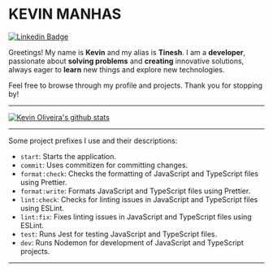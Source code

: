 # KEVIN MANHAS
[![Linkedin Badge](https://img.shields.io/badge/-LinkedIn-0075b5?style=flat-square&logo=Linkedin&logoColor=white&link=https://www.linkedin.com/in/kevin-oliveira-manhas-a701a4173/)](https://www.linkedin.com/in/kevin-oliveira-manhas-a701a4173/)

Greetings! My name is **Kevin** and my alias is **Tinesh**. I am a **developer**, passionate about **solving problems** and **creating** innovative solutions, always eager to **learn** new things and explore new technologies.

Feel free to browse through my profile and projects. Thank you for stopping by!

---

[![Kevin Oliveira's github stats](https://github-readme-stats.vercel.app/api?username=71Kevin&show_icons=true&theme=tokyonight&hide_border=true&text_color=FFFFFF)](https://github.com/71Kevin)

---

Some project prefixes I use and their descriptions:

- `start`: Starts the application.
- `commit`: Uses commitizen for committing changes.
- `format:check`: Checks the formatting of JavaScript and TypeScript files using Prettier.
- `format:write`: Formats JavaScript and TypeScript files using Prettier.
- `lint:check`: Checks for linting issues in JavaScript and TypeScript files using ESLint.
- `lint:fix`: Fixes linting issues in JavaScript and TypeScript files using ESLint.
- `test`: Runs Jest for testing JavaScript and TypeScript files.
- `dev`: Runs Nodemon for development of JavaScript and TypeScript projects.

--- 
